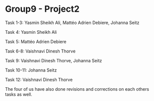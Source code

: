 # Group9 - Project2

Task 1-3: Yasmin Sheikh Ali, Mattéo Adrien Debiere, Johanna Seitz

Task 4: Yasmin Sheikh Ali

Task 5: Mattéo Adrien Debiere 

Task 6-8: Vaishnavi Dinesh Thorve 

Task 9: Vaishnavi Dinesh Thorve, Johanna Seitz

Task 10-11: Johanna Seitz

Task 12: Vaishnavi Dinesh Thorve 

The four of us have also done revisions and corrections on each others tasks as well. 
